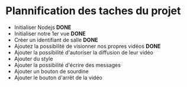 # Plannification des taches du projet

- Initialiser Nodejs  **DONE**
- Initialiser notre 1er vue **DONE**
- Créer un identifiant de salle **DONE**
- Ajoutez la possibilité de visionner nos propres vidéos **DONE**
- Ajouter la possibilité d'autoriser la diffusion de leur vidéo
- Ajouter du style
- Ajouter la possibilité d'écrire des messages
- Ajouter un bouton de sourdine
- Ajouter le bouton d'arrêt de la vidéo